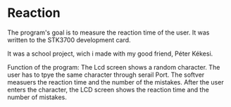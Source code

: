 # Reaction
The program's goal is to measure the reaction time of the user.
It was written to the STK3700 development card.

It was a school project, wich i made with my good friend, Péter Kékesi.

Function of the program:
The Lcd screen shows a random character. The user has to tpye the same character through serail Port. 
The softver measuers the reaction time and the number of the mistakes. After the user enters the character, the LCD screen
shows the reaction time and the number of mistakes.
